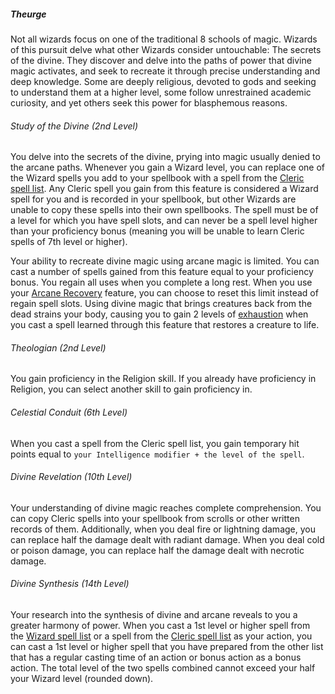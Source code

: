 ##### Theurge

Not all wizards focus on one of the traditional 8 schools of magic.
Wizards of this pursuit delve what other Wizards consider untouchable: The secrets of the divine.
They discover and delve into the paths of power that divine magic activates, and seek to recreate it through precise understanding and deep knowledge.
Some are deeply religious, devoted to gods and seeking to understand them at a higher level, some follow unrestrained academic curiosity, and yet others seek this power for blasphemous reasons.

###### Study of the Divine (2nd Level)

You delve into the secrets of the divine, prying into magic usually denied to the arcane paths.
Whenever you gain a Wizard level, you can replace one of the Wizard spells you add to your spellbook with a spell from the [Cleric spell list](#Cleric_Spells_cleric_spells).
Any Cleric spell you gain from this feature is considered a Wizard spell for you and is recorded in your spellbook, but other Wizards are unable to copy these spells into their own spellbooks.
The spell must be of a level for which you have spell slots, and can never be a spell level higher than your proficiency bonus (meaning you will be unable to learn Cleric spells of 7th level or higher).

Your ability to recreate divine magic using arcane magic is limited.
You can cast a number of spells gained from this feature equal to your proficiency bonus.
You regain all uses when you complete a long rest.
When you use your [Arcane Recovery](#Wizard_arcane_recovery) feature, you can choose to reset this limit instead of regain spell slots.
Using divine magic that brings creatures back from the dead strains your body, causing you to gain 2 levels of [exhaustion](#Conditions_exhaustion) when you cast a spell learned through this feature that restores a creature to life.

###### Theologian (2nd Level)

You gain proficiency in the Religion skill.
If you already have proficiency in Religion, you can select another skill to gain proficiency in.

###### Celestial Conduit (6th Level)

When you cast a spell from the Cleric spell list, you gain temporary hit points equal to `your Intelligence modifier + the level of the spell`.

###### Divine Revelation (10th Level)

Your understanding of divine magic reaches complete comprehension.
You can copy Cleric spells into your spellbook from scrolls or other written records of them.
Additionally, when you deal fire or lightning damage, you can replace half the damage dealt with radiant damage.
When you deal cold or poison damage, you can replace half the damage dealt with necrotic damage.

###### Divine Synthesis (14th Level)

Your research into the synthesis of divine and arcane reveals to you a greater harmony of power.
When you cast a 1st level or higher spell from the [Wizard spell list](#Wizard_Spells_wizard_spells) or a spell from the [Cleric spell list](#Cleric_Spells_cleric_spells) as your action, you can cast a 1st level or higher spell that you have prepared from the other list that has a regular casting time of an action or bonus action as a bonus action.
The total level of the two spells combined cannot exceed your half your Wizard level (rounded down).
